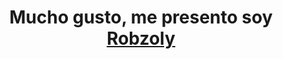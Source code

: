 <div align="center">
<h1 align="center">Mucho gusto, me presento soy <a href="https://github.com/Robzoly">Robzoly</a<</h1>
</div>